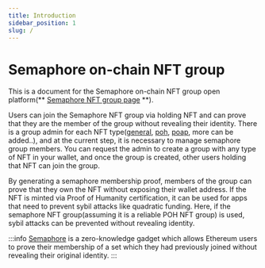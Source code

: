 ```yaml
---
title: Introduction
sidebar_position: 1
slug: /
---
```


# Semaphore on-chain NFT group
This is a document for the Semaphore on-chain NFT group open platform(** [Semaphore NFT group page](https://nft-group.vercel.app/) **).

Users can join the Semaphore NFT group  via holding NFT and can prove that they are the member of the group without revealing their identity.
There is a group admin for each NFT type([general](guides/create-group.md), [poh](guides/create-group.md), [poap](guides/create-group.md), more can be added..), and at the current step, it is necessary to manage semaphore group members. You can request the admin to create a group with any type of NFT in your wallet, and once the group is created, other users holding that NFT can join the group.

By generating a semaphore membership proof, members of the group can prove that they own the NFT without exposing their wallet address.
If the NFT is minted via Proof of Humanity certification, it can be used for apps that need to prevent sybil attacks like quadratic funding. Here, if the semaphore NFT group(assuming it is a reliable POH NFT group) is used, sybil attacks can be prevented without revealing identity. 

:::info
[Semaphore](https://semaphore.appliedzkp.org/) is a zero-knowledge gadget which allows Ethereum users to prove their membership of a set which they had previously joined without revealing their original identity.
:::